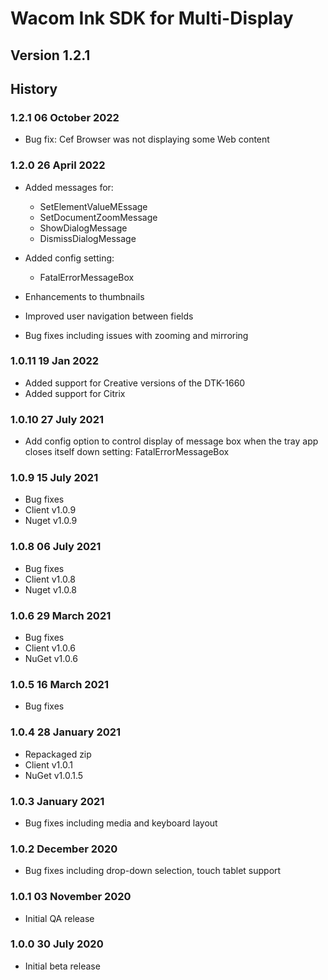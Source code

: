 # Wacom Ink SDK for Multi-Display

## Version 1.2.1

## History

  ### 1.2.1  06 October 2022

  - Bug fix: Cef Browser was not displaying some Web content

  ### 1.2.0  26 April 2022
  - Added messages for:
	  - SetElementValueMEssage
	  - SetDocumentZoomMessage
	  - ShowDialogMessage
	  - DismissDialogMessage

  - Added config setting:
	  - FatalErrorMessageBox
    
  - Enhancements to thumbnails
  - Improved user navigation between fields
  - Bug fixes including issues with zooming and mirroring

### 1.0.11  19 Jan  2022
  - Added support for Creative versions of the DTK-1660
  - Added support for Citrix

### 1.0.10  27 July  2021
  - Add config option to control display of message box when the tray app closes itself down
    setting: FatalErrorMessageBox

### 1.0.9 15 July 2021
  * Bug fixes 
  * Client v1.0.9
  * Nuget v1.0.9
    
### 1.0.8 06 July 2021
  * Bug fixes
  * Client v1.0.8
  * Nuget v1.0.8

### 1.0.6   29 March 2021
  * Bug fixes
  * Client v1.0.6
  * NuGet  v1.0.6

### 1.0.5   16 March  2021
  * Bug fixes

### 1.0.4   28 January  2021
  * Repackaged zip
  * Client v1.0.1
  * NuGet  v1.0.1.5
  
### 1.0.3   January  2021
  * Bug fixes including media and keyboard layout

### 1.0.2   December 2020
  * Bug fixes including drop-down selection, touch tablet support
  
### 1.0.1   03 November 2020
  * Initial QA release

### 1.0.0   30 July 2020
  * Initial beta release
  

